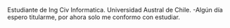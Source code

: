 Estudiante de Ing Civ Informatica.
Universidad Austral de Chile.
-Algún día espero titularme, por ahora solo me conformo con estudiar.

<!---
ShutUp-Pls/ShutUp-Pls is a ✨ special ✨ repository because its `README.md` (this file) appears on your GitHub profile.
You can click the Preview link to take a look at your changes.
--->
